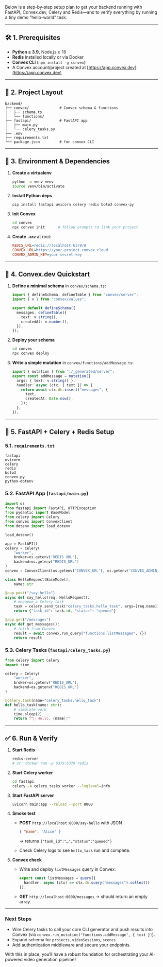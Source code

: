 Below is a step-by-step setup plan to get your backend running with FastAPI, Convex.dev, Celery and Redis—and to verify everything by running a tiny demo “hello-world” task.

---

## 🛠️ 1. Prerequisites

* **Python ≥ 3.9**, Node.js ≥ 16
* **Redis** installed locally or via Docker
* **Convex CLI** (`npm install -g convex`)
* A Convex account/project created at [https://app.convex.dev](https://app.convex.dev)

---

## 📁 2. Project Layout

```
backend/
├── convex/              # Convex schema & functions
│   ├── schema.ts
│   └── functions/
├── fastapi/             # FastAPI app
│   ├── main.py
│   └── celery_tasks.py
├── .env
├── requirements.txt
└── package.json         # for convex CLI
```

---

## 🔧 3. Environment & Dependencies

1. **Create a virtualenv**

   ```bash
   python -m venv venv
   source venv/bin/activate
   ```

2. **Install Python deps**

   ```bash
   pip install fastapi uvicorn celery redis boto3 convex-py
   ```

3. **Init Convex**

   ```bash
   cd convex
   npx convex init      # follow prompts to link your project
   ```

4. **Create `.env`** at root:

   ```ini
   REDIS_URL=redis://localhost:6379/0
   CONVEX_URL=https://your-project.convex.cloud
   CONVEX_ADMIN_KEY=your-secret-key
   ```

---

## 🚀 4. Convex.dev Quickstart

1. **Define a minimal schema** in `convex/schema.ts`:

   ```ts
   import { defineSchema, defineTable } from "convex/server";
   import { v } from "convex/values";

   export default defineSchema({
     messages: defineTable({
       text: v.string(),
       createdAt: v.number(),
     }),
   });
   ```

2. **Deploy your schema**

   ```bash
   cd convex
   npx convex deploy
   ```

3. **Write a simple mutation** in `convex/functions/addMessage.ts`:

   ```ts
   import { mutation } from "./_generated/server";
   export const addMessage = mutation({
     args: { text: v.string() },
     handler: async (ctx, { text }) => {
       return await ctx.db.insert("messages", {
         text,
         createdAt: Date.now(),
       });
     },
   });
   ```

---

## 🔨 5. FastAPI + Celery + Redis Setup

### 5.1. `requirements.txt`

```
fastapi
uvicorn
celery
redis
boto3
convex-py
python-dotenv
```

### 5.2. FastAPI App (`fastapi/main.py`)

```python
import os
from fastapi import FastAPI, HTTPException
from pydantic import BaseModel
from celery import Celery
from convex import ConvexClient
from dotenv import load_dotenv

load_dotenv()

app = FastAPI()
celery = Celery(
    "worker",
    broker=os.getenv("REDIS_URL"),
    backend=os.getenv("REDIS_URL")
)
convex = ConvexClient(os.getenv("CONVEX_URL"), os.getenv("CONVEX_ADMIN_KEY"))

class HelloRequest(BaseModel):
    name: str

@app.post("/say-hello")
async def say_hello(req: HelloRequest):
    # enqueue a Celery task
    task = celery.send_task("celery_tasks.hello_task", args=[req.name])
    return {"task_id": task.id, "status": "queued"}

@app.get("/messages")
async def get_messages():
    # fetch from Convex
    result = await convex.run_query("functions.listMessages", {})
    return result
```

### 5.3. Celery Tasks (`fastapi/celery_tasks.py`)

```python
from celery import Celery
import time

celery = Celery(
    "worker",
    broker=os.getenv("REDIS_URL"),
    backend=os.getenv("REDIS_URL")
)

@celery.task(name="celery_tasks.hello_task")
def hello_task(name: str):
    # simulate work
    time.sleep(2)
    return f"👋 Hello, {name}!"
```

---

## ✅ 6. Run & Verify

1. **Start Redis**

   ```bash
   redis-server
   # or: docker run -p 6379:6379 redis
   ```

2. **Start Celery worker**

   ```bash
   cd fastapi
   celery -A celery_tasks worker --loglevel=info
   ```

3. **Start FastAPI server**

   ```bash
   uvicorn main:app --reload --port 8000
   ```

4. **Smoke test**

   * **POST** `http://localhost:8000/say-hello` with JSON

     ```json
     { "name": "Alice" }
     ```

     → returns `{"task_id":"…","status":"queued"}`
   * Check Celery logs to see `hello_task` run and complete.

5. **Convex check**

   * Write and deploy `listMessages` query in Convex:

     ```ts
     export const listMessages = query({
       handler: async (ctx) => ctx.db.query("messages").collect()
     });
     ```
   * **GET** `http://localhost:8000/messages` → should return an empty array.

---

### Next Steps

* Wire Celery tasks to call your core CLI generator and push results into Convex (via `convex.run_mutation("functions.addMessage", { text })`).
* Expand schema for `projects`, `videoSessions`, `scenes`.
* Add authentication middleware and secure your endpoints.

With this in place, you’ll have a robust foundation for orchestrating your AI-powered video generation pipeline!
